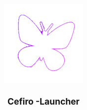 <p align="center"><img src="../src/assets/images/icon.png" alt="icon-launcher"></p>

<h1 align="center">Cefiro
-Launcher</h1>
